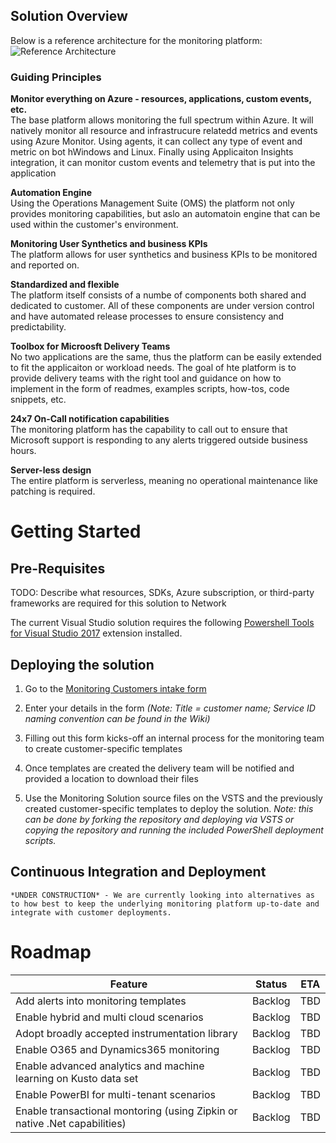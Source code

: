 ## Solution Overview
Below is a reference architecture for the monitoring platform:  
![Reference Architecture](.../Assets/ReferenceArchitecture.png "Reference Architecture")

### Guiding Principles
**Monitor everything on Azure - resources, applications, custom events, etc.**  
The base platform allows monitoring the full spectrum within Azure.  It will natively monitor all resource and infrastrucure relatedd metrics and events using Azure Monitor.
Using agents, it can collect any type of event and metric on bot hWindows and Linux.  Finally using Applicaiton Insights integration, it can monitor custom events and telemetry that is put into the application

**Automation Engine**  
Using the Operations Management Suite (OMS) the platform not only provides monitoring capabilities, but aslo an automatoin engine that can be used within the customer's environment.

**Monitoring User Synthetics and business KPIs**  
The platform allows for user synthetics and business KPIs to be monitored and reported on.

**Standardized and flexible**  
The platform itself consists of a numbe of components both shared and dedicated to customer.  All of these components are under version control and have automated release processes to ensure consistency and predictability.

**Toolbox for Microosft Delivery Teams**  
No two applications are the same, thus the platform can be easily extended to fit the applicaiton or workload needs.
The goal of hte platform is to provide delivery teams with the right tool and guidance on how to implement in the form of readmes, examples scripts, how-tos, code snippets, etc.

**24x7 On-Call notification capabilities**  
The monitoring platform has the capability to call out to ensure that Microsoft support is responding to any alerts triggered outside business hours.

**Server-less design**  
The entire platform is serverless, meaning no operational maintenance like patching is required.

# Getting Started

## Pre-Requisites
TODO: Describe what resources, SDKs, Azure subscription, or third-party frameworks are required for this solution to Network

The current Visual Studio solution requires the following [Powershell Tools for Visual Studio 2017](https://marketplace.visualstudio.com/items?itemName=AdamRDriscoll.PowerShellToolsforVisualStudio2017-18561) extension installed.



## Deploying the solution
1. Go to the [Monitoring Customers intake form](https://microsoft.sharepoint.com/teams/ManagedServicesTools/Lists/Customers/AllItems.aspx)

2. Enter your details in the form *(Note: Title = customer name; Service ID naming convention can be found in the Wiki)*

3. Filling out this form kicks-off an internal process for the monitoring team to create customer-specific templates

4. Once templates are created the delivery team will be notified and provided a location to download their files

5. Use the Monitoring Solution source files on the VSTS and the previously created customer-specific templates to deploy the solution.
*Note: this can be done by forking the repository and deploying via VSTS or copying the repository and running the included PowerShell deployment scripts.*

## Continuous Integration and Deployment
`*UNDER CONSTRUCTION* - We are currently looking into alternatives as to how best to keep the underlying monitoring platform up-to-date and integrate with customer deployments.`

# Roadmap
| Feature | Status | ETA |
|---------|--------|-----|
| Add alerts into monitoring templates | Backlog | TBD |
| Enable hybrid and multi cloud scenarios | Backlog | TBD |
| Adopt broadly accepted instrumentation library | Backlog | TBD |
| Enable O365 and Dynamics365 monitoring | Backlog | TBD |
| Enable advanced analytics and machine learning on Kusto data set| Backlog | TBD |
| Enable PowerBI for multi-tenant scenarios | Backlog | TBD |
| Enable transactional montoring (using Zipkin or native .Net capabilities) | Backlog | TBD |